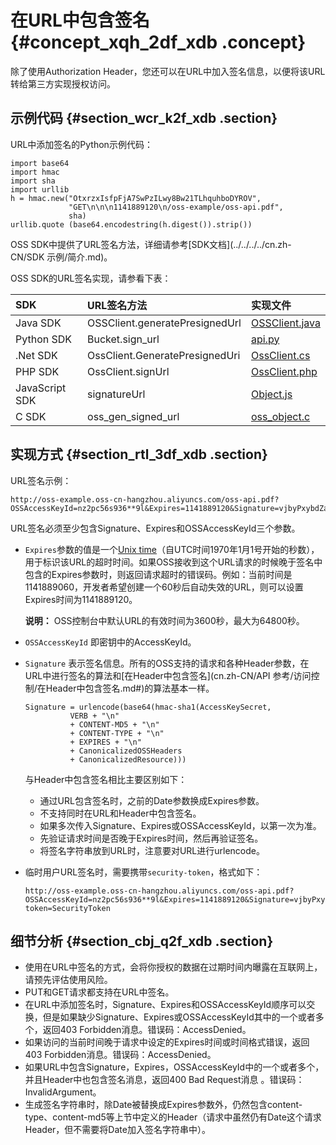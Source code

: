 # 在URL中包含签名 {#concept_xqh_2df_xdb .concept}

除了使用Authorization Header，您还可以在URL中加入签名信息，以便将该URL转给第三方实现授权访问。

## 示例代码 {#section_wcr_k2f_xdb .section}

URL中添加签名的Python示例代码：

``` {#codeblock_ald_no5_0g4}
import base64
import hmac
import sha
import urllib
h = hmac.new("OtxrzxIsfpFjA7SwPzILwy8Bw21TLhquhboDYROV",
             "GET\n\n\n1141889120\n/oss-example/oss-api.pdf",
             sha)
urllib.quote (base64.encodestring(h.digest()).strip())
```

OSS SDK中提供了URL签名方法，详细请参考[SDK文档](../../../../cn.zh-CN/SDK 示例/简介.md)。

OSS SDK的URL签名实现，请参看下表：

|SDK|URL签名方法|实现文件|
|:--|:------|:---|
|Java SDK|OSSClient.generatePresignedUrl|[OSSClient.java](https://github.com/aliyun/aliyun-oss-java-sdk/blob/master/src/main/java/com/aliyun/oss/OSSClient.java?spm=a2c4g.11186623.2.6.30uUQV&file=OSSClient.java)|
|Python SDK|Bucket.sign\_url|[api.py](https://github.com/aliyun/aliyun-oss-python-sdk/blob/master/oss2/api.py?spm=a2c4g.11186623.2.7.30uUQV&file=api.py)|
|.Net SDK|OssClient.GeneratePresignedUri|[OssClient.cs](https://github.com/aliyun/aliyun-oss-csharp-sdk/blob/master/sdk/OssClient.cs?spm=a2c4g.11186623.2.8.30uUQV&file=OssClient.cs)|
|PHP SDK|OssClient.signUrl|[OssClient.php](https://github.com/aliyun/aliyun-oss-php-sdk/blob/master/src/OSS/OssClient.php?spm=a2c4g.11186623.2.9.30uUQV)|
|JavaScript SDK|signatureUrl|[Object.js](https://github.com/ali-sdk/ali-oss/blob/master/lib/object.js?spm=a2c4g.11186623.2.10.30uUQV&file=object.js)|
|C SDK|oss\_gen\_signed\_url|[oss\_object.c](https://github.com/aliyun/aliyun-oss-c-sdk/blob/master/oss_c_sdk/oss_object.c?spm=a2c4g.11186623.2.11.30uUQV&file=oss_object.c)|

## 实现方式 {#section_rtl_3df_xdb .section}

URL签名示例：

``` {#codeblock_5qa_g39_idf}
http://oss-example.oss-cn-hangzhou.aliyuncs.com/oss-api.pdf?OSSAccessKeyId=nz2pc56s936**9l&Expires=1141889120&Signature=vjbyPxybdZaNmGa%2ByT272YEAiv4%3D
```

URL签名必须至少包含Signature、Expires和OSSAccessKeyId三个参数。

-   `Expires`参数的值是一个[Unix time](https://baike.baidu.com/item/unix时间戳/2078227?fr=aladdin)（自UTC时间1970年1月1号开始的秒数），用于标识该URL的超时时间。如果OSS接收到这个URL请求的时候晚于签名中包含的Expires参数时，则返回请求超时的错误码。例如：当前时间是1141889060，开发者希望创建一个60秒后自动失效的URL，则可以设置Expires时间为1141889120。

    **说明：** OSS控制台中默认URL的有效时间为3600秒，最大为64800秒。

-   `OSSAccessKeyId` 即密钥中的AccessKeyId。
-   `Signature` 表示签名信息。所有的OSS支持的请求和各种Header参数，在URL中进行签名的算法和[在Header中包含签名](cn.zh-CN/API 参考/访问控制/在Header中包含签名.md#)的算法基本一样。

    ``` {#codeblock_xtd_bj8_8it}
    Signature = urlencode(base64(hmac-sha1(AccessKeySecret,
              VERB + "\n" 
              + CONTENT-MD5 + "\n" 
              + CONTENT-TYPE + "\n" 
              + EXPIRES + "\n" 
              + CanonicalizedOSSHeaders
              + CanonicalizedResource)))
    ```

    与Header中包含签名相比主要区别如下：

    -   通过URL包含签名时，之前的Date参数换成Expires参数。
    -   不支持同时在URL和Header中包含签名。
    -   如果多次传入Signature、Expires或OSSAccessKeyId，以第一次为准。
    -   先验证请求时间是否晚于Expires时间，然后再验证签名。
    -   将签名字符串放到URL时，注意要对URL进行urlencode。
-   临时用户URL签名时，需要携带`security-token`，格式如下：

    ``` {#codeblock_fa6_7zq_0nr}
    http://oss-example.oss-cn-hangzhou.aliyuncs.com/oss-api.pdf?OSSAccessKeyId=nz2pc56s936**9l&Expires=1141889120&Signature=vjbyPxybdZaNmGa%2ByT272YEAiv4%3D&security-token=SecurityToken
    ```


## 细节分析 {#section_cbj_q2f_xdb .section}

-   使用在URL中签名的方式，会将你授权的数据在过期时间内曝露在互联网上，请预先评估使用风险。
-   PUT和GET请求都支持在URL中签名。
-   在URL中添加签名时，Signature、Expires和OSSAccessKeyId顺序可以交换，但是如果缺少Signature、Expires或OSSAccessKeyId其中的一个或者多个，返回403 Forbidden消息。错误码：AccessDenied。
-   如果访问的当前时间晚于请求中设定的Expires时间或时间格式错误，返回403 Forbidden消息。错误码：AccessDenied。
-   如果URL中包含Signature，Expires，OSSAccessKeyId中的一个或者多个，并且Header中也包含签名消息，返回400 Bad Request消息 。错误码：InvalidArgument。
-   生成签名字符串时，除Date被替换成Expires参数外，仍然包含content-type、content-md5等上节中定义的Header（请求中虽然仍有Date这个请求Header，但不需要将Date加入签名字符串中）。

